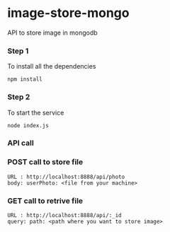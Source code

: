 # image-store-mongo
API to store image in mongodb

### Step 1
To install all the dependencies

``` npm install ```

### Step 2
To start the service

``` node index.js ```

### API call

### POST call to store file

```
URL : http://localhost:8888/api/photo
body: userPhoto: <file from your machine>
```

### GET call to retrive file

```
URL : http://localhost:8888/api/:_id
query: path: <path where you want to store image>
```